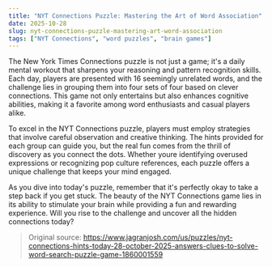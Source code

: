 ```yaml
---
title: "NYT Connections Puzzle: Mastering the Art of Word Association"
date: 2025-10-28
slug: nyt-connections-puzzle-mastering-art-word-association
tags: ["NYT Connections", "word puzzles", "brain games"]
---
```


The New York Times Connections puzzle is not just a game; it's a daily mental workout that sharpens your reasoning and pattern recognition skills. Each day, players are presented with 16 seemingly unrelated words, and the challenge lies in grouping them into four sets of four based on clever connections. This game not only entertains but also enhances cognitive abilities, making it a favorite among word enthusiasts and casual players alike.

To excel in the NYT Connections puzzle, players must employ strategies that involve careful observation and creative thinking. The hints provided for each group can guide you, but the real fun comes from the thrill of discovery as you connect the dots. Whether youre identifying overused expressions or recognizing pop culture references, each puzzle offers a unique challenge that keeps your mind engaged.

As you dive into today's puzzle, remember that it's perfectly okay to take a step back if you get stuck. The beauty of the NYT Connections game lies in its ability to stimulate your brain while providing a fun and rewarding experience. Will you rise to the challenge and uncover all the hidden connections today?
> Original source: https://www.jagranjosh.com/us/puzzles/nyt-connections-hints-today-28-october-2025-answers-clues-to-solve-word-search-puzzle-game-1860001559